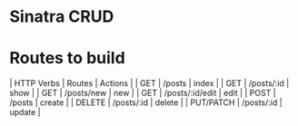 # Sinatra CRUD

# Routes to build

| HTTP Verbs  |  Routes         | Actions  |
| GET         | /posts          | index    |
| GET         | /posts/:id      | show     |
| GET         | /posts/new      | new      |
| GET         | /posts/:id/edit | edit     |
| POST        | /posts          | create   |
| DELETE      | /posts/:id      | delete   |
| PUT/PATCH   | /posts/:id      | update   | 